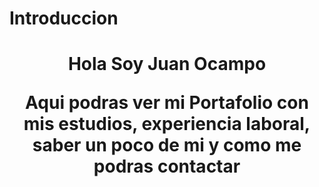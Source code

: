 # Introduccion
<h1 align="center">Hola Soy Juan Ocampo
<p>Aqui podras ver mi Portafolio con mis estudios, experiencia laboral, saber un poco de mi y como me podras contactar</p>

